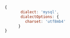 ```javascript
{
       dialect: 'mysql',
       dialectOptions: {
         charset: 'utf8mb4'
      }
}

```


